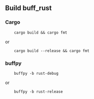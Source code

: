 ## Build buff_rust
### Cargo
        cargo build && cargo fmt
or

        cargo build --release && cargo fmt

### buffpy
        buffpy -b rust-debug 
or

        buffpy -b rust-release